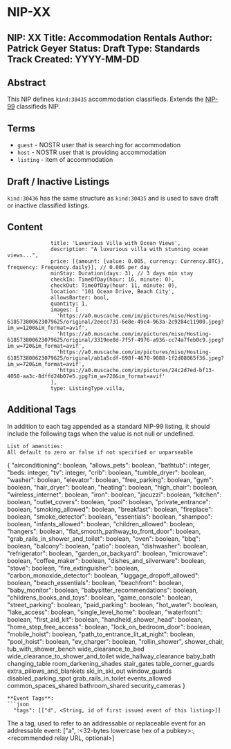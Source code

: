 NIP-XX
======

NIP: XX
Title: Accommodation Rentals
Author: Patrick Geyer
Status: Draft
Type: Standards Track
Created: YYYY-MM-DD
---

## Abstract

This NIP defines `kind:30435` accommodation classifieds.
Extends the [NIP-99](99.md) classifieds NIP.

## Terms

- `guest` - NOSTR user that is searching for accommodation
- `host` - NOSTR user that is providing accommodation
- `listing` - item of accommodation


## Draft / Inactive Listings

`kind:30436` has the same structure as `kind:30435` and is used to save draft or inactive classified listings.

## Content

```
              title: 'Luxurious Villa with Ocean Views',
              description: "A luxurious villa with stunning ocean views...",
              price: [{amount: {value: 0.005, currency: Currency.BTC}, frequency: Frequency.daily}], // 0.005 per day
              minStay: Duration(days: 3), // 3 days min stay
              checkIn: TimeOfDay(hour: 16, minute: 0),
              checkOut: TimeOfDay(hour: 11, minute: 0),
              location: '101 Ocean Drive, Beach City',
              allowsBarter: bool,
              quantity: 1,
              images: [
                'https://a0.muscache.com/im/pictures/miso/Hosting-618573800623079625/original/2eecc731-6e8e-49c4-963a-2c9284c11900.jpeg?im_w=1200&im_format=avif',
                'https://a0.muscache.com/im/pictures/miso/Hosting-618573800623079625/original/3319ee8d-7f5f-4976-a936-cc74a7feb0c9.jpeg?im_w=720&im_format=avif',
                'https://a0.muscache.com/im/pictures/miso/Hosting-618573800623079625/original/ab1a5cdf-698f-4670-9088-1f2d08065f36.jpeg?im_w=720&im_format=avif',
                'https://a0.muscache.com/im/pictures/24c2d7ed-bf13-4050-aa3c-8dffd24b07e5.jpg?im_w=720&im_format=avif'
              ],
              type: ListingType.villa,
```

## Additional Tags

In addition to each tag appended as a standard NIP-99 listing, it should include the following tags when the value is not null or undefined.

```
List of amenities:
All default to zero or false if not specified or unparseable
```
{
    "airconditioning": boolean,
    "allows_pets": boolean,
    "bathtub": integer,
    "beds: integer,
    "tv": integer,
    "crib": boolean,
    "tumble_dryer": boolean,
    "washer": boolean,
    "elevator": boolean,
    "free_parking": boolean,
    "gym": boolean,
    "hair_dryer": boolean,
    "heating": boolean,
    "high_chair": boolean,
    "wireless_internet": boolean,
    "iron": boolean,
    "jacuzzi": boolean,
    "kitchen": boolean,
    "outlet_covers": boolean,
    "pool": boolean,
    "private_entrance": boolean,
    "smoking_allowed": boolean,
    "breakfast": boolean,
    "fireplace": boolean,
    "smoke_detector": boolean,
    "essentials": boolean,
    "shampoo": boolean,
    "infants_allowed": boolean,
    "children_allowed": boolean,
    "hangers": boolean,
    "flat_smooth_pathway_to_front_door": boolean,
    "grab_rails_in_shower_and_toilet": boolean,
    "oven": boolean,
    "bbq": boolean,
    "balcony": boolean,
    "patio": boolean,
    "dishwasher": boolean,
    "refrigerator": boolean,
    "garden_or_backyard": boolean,
    "microwave": boolean,
    "coffee_maker": boolean,
    "dishes_and_silverware": boolean,
    "stove": boolean,
    "fire_extinguisher": boolean,
    "carbon_monoxide_detector": boolean,
    "luggage_dropoff_allowed": boolean,
    "beach_essentials": boolean,
    "beachfront": boolean,
    "baby_monitor": boolean,
    "babysitter_recommendations": boolean,
    "childrens_books_and_toys": boolean,
    "game_console": boolean,
    "street_parking": boolean,
    "paid_parking": boolean,
    "hot_water": boolean,
    "lake_access": boolean,
    "single_level_home": boolean,
    "waterfront": boolean,
    "first_aid_kit": boolean,
    "handheld_shower_head": boolean,
    "home_step_free_access": boolean,
    "lock_on_bedroom_door": boolean,
    "mobile_hoist": boolean,
    "path_to_entrance_lit_at_night": boolean,
    "pool_hoist": boolean,
    "ev_charger": boolean,
    "rollin_shower",
    shower_chair,
    tub_with_shower_bench
    wide_clearance_to_bed
    wide_clearance_to_shower_and_toilet
    wide_hallway_clearance
    baby_bath
    changing_table
    room_darkening_shades
    stair_gates
    table_corner_guards
    extra_pillows_and_blankets
    ski_in_ski_out
    window_guards
    disabled_parking_spot
    grab_rails_in_toilet
    events_allowed
    common_spaces_shared
    bathroom_shared
    security_cameras
}

```
**Event Tags**:
```json
  "tags": [["d", <String, id of first issued event of this listing>]]
```

The a tag, used to refer to an addressable or replaceable event
for an addressable event: ["a", <kind integer>:<32-bytes lowercase hex of a pubkey>:<d tag value>, <recommended relay URL, optional>]